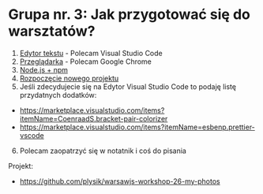# Grupa nr. 3: Jak przygotować się do warsztatów?
1. [Edytor tekstu](https://github.com/warsawjs/workshop-setup/blob/master/partials/edytor-tekstu.md) - Polecam Visual Studio Code
2. [Przeglądarka](https://github.com/warsawjs/workshop-setup/blob/master/partials/przegladarka.md) - Polecam Google Chrome
3. [Node.js + npm](https://github.com/warsawjs/workshop-setup/blob/master/partials/node+npm.md)
4. [Rozpoczęcie nowego projektu](https://github.com/warsawjs/workshop-setup/blob/master/partials/stworz-projekt.md)
5. Jeśli zdecydujecie się na Edytor Visual Studio Code to podaję listę przydatnych dodatków:
  - https://marketplace.visualstudio.com/items?itemName=CoenraadS.bracket-pair-colorizer
  - https://marketplace.visualstudio.com/items?itemName=esbenp.prettier-vscode
6. Polecam zaopatrzyć się w notatnik i coś do pisania

Projekt:
* <https://github.com/plysik/warsawjs-workshop-26-my-photos>
